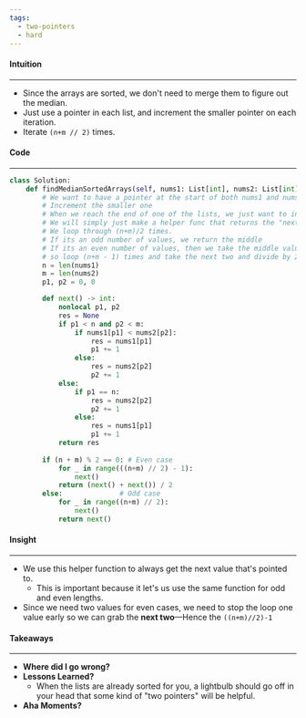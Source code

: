 ```yaml
---
tags:
  - two-pointers
  - hard
---
```

#### Intuition
---
- Since the arrays are sorted, we don't need to merge them to figure out the median.
- Just use a pointer in each list, and increment the smaller pointer on each iteration. 
- Iterate `(n+m // 2)` times.

#### Code
---

```python
class Solution:
    def findMedianSortedArrays(self, nums1: List[int], nums2: List[int]) -> float:
        # We want to have a pointer at the start of both nums1 and nums2
        # Increment the smaller one
        # When we reach the end of one of the lists, we just want to increment the other
        # We will simply just make a helper func that returns the "next" value in the list
        # We loop through (n+m)/2 times.
        # If its an odd number of values, we return the middle
        # If its an even number of values, then we take the middle values and 
        # so loop (n+m - 1) times and take the next two and divide by 2
        n = len(nums1) 
        m = len(nums2)
        p1, p2 = 0, 0

        def next() -> int:
            nonlocal p1, p2
            res = None
            if p1 < n and p2 < m:
                if nums1[p1] < nums2[p2]:
                    res = nums1[p1]
                    p1 += 1
                else:
                    res = nums2[p2]
                    p2 += 1
            else:
                if p1 == n:
                    res = nums2[p2]
                    p2 += 1
                else:
                    res = nums1[p1]
                    p1 += 1
            return res
        
        if (n + m) % 2 == 0: # Even case
            for _ in range(((n+m) // 2) - 1):
                next()
            return (next() + next()) / 2
        else:              # Odd case
            for _ in range((n+m) // 2):
                next()
            return next()
```

#### Insight
---
- We use this helper function to always get the next value that's pointed to.
	- This is important because it let's us use the same function for odd and even lengths.
- Since we need two values for even cases, we need to stop the loop one value early so we can grab the **next two**—Hence the `((n+m)//2)-1`

#### Takeaways
---
- **Where did I go wrong?**
- **Lessons Learned?**
	- When the lists are already sorted for you, a lightbulb should go off in your head that some kind of "two pointers" will be helpful.
- **Aha Moments?**